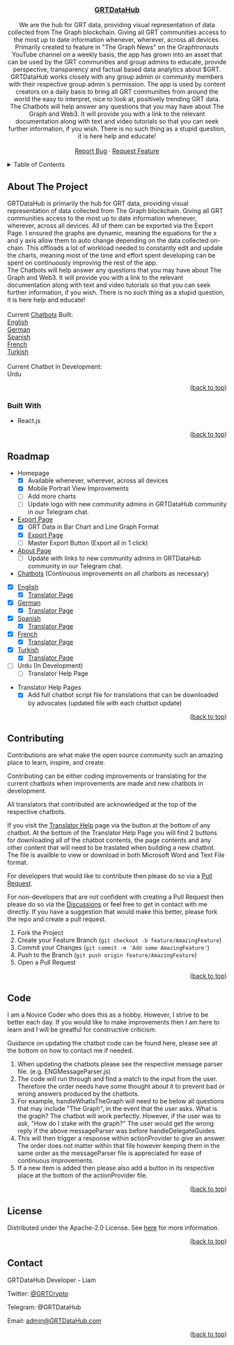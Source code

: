 <a name="readme-top"></a>

<h3 align="center"><a href="https://www.grtdatahub.com">GRTDataHub</a></h3>

  <p align="center">
    We are the hub for GRT data, providing visual representation of data collected from The Graph blockchain. Giving all GRT communities access to the most up to date information whenever, wherever, across all devices. Primarily created to feature in "The Graph News" on the Graphtronauts YouTube channel on a weekly basis, the app has grown into an asset that can be used by the GRT communities and group admins to educate, provide perspective, transparency and factual based data analytics about $GRT.
    <br />
    GRTDataHub works closely with any group admin or community members with their respective group admin`s permission. The app is used by content creators on a daily basis to bring all GRT communities from around the world the easy to interpret, nice to look at, positively trending GRT data.
    <br />
    The Chatbots will help answer any questions that you may have about The Graph and Web3. It will provide you with a link to the relevant documentation along with text and video tutorials so that you can seek further information, if you wish. There is no such thing as a stupid question, it is here help and educate!
    <br />
    <br />
    <a href="https://github.com/github_username/repo_name/issues">Report Bug</a>
    ·
    <a href="https://github.com/github_username/repo_name/issues">Request Feature</a>
  </p>
</div>

<!-- TABLE OF CONTENTS -->
<details>
  <summary>Table of Contents</summary>
  <ol>
    <li><a href="#about-the-project">About The Project</a>
        <li><a href="#built-with">Built With</a></li>
    </li>
    <li><a href="#roadmap">Roadmap</a></li>
    <li><a href="#contributing"> Contributing and Translating </a></li>
    <li><a href="#code">Code</a></li>
    <li><a href="#license">License</a></li>
    <li><a href="#contact">Contact</a></li>
  </ol>
</details>

<!-- ABOUT THE PROJECT -->

## About The Project

GRTDataHub is primarily the hub for GRT data, providing visual representation of data collected from The Graph blockchain. Giving all GRT communities access to the most up to date information whenever, wherever, across all devices. All of them can be exported via the Export Page. I ensured the graphs are dynamic, meaning the equations for the x and y axis allow them to auto change depending on the data collected on-chain. This offloads a lot of workload needed to constantly edit and update the charts, meaning most of the time and effort spent developing can be spent on continuously improving the rest of the app.
<br />
The Chatbots will help answer any questions that you may have about The Graph and Web3. It will provide you with a link to the relevant documentation along with text and video tutorials so that you can seek further information, if you wish. There is no such thing as a stupid question, it is here help and educate!
<br />
<br />
Current <a href="https://www.GRTDataHub.com/chatBot">Chatbots</a> Built:
<br />
<a href="https://www.GRTDataHub.com/ENGchatBot">English</a>
<br />
<a href="https://www.GRTDataHub.com/GERchatBot">German</a>
<br />
<a href="https://www.GRTDataHub.com/ESPchatBot">Spanish</a>
<br />
<a href="https://www.GRTDataHub.com/FRAchatBot">French</a>
<br />
<a href="https://www.GRTDataHub.com/TURchatBot">Turkish</a>
<br />
<br />
Current Chatbot in Development:
<br />
Urdu

<p align="right">(<a href="#readme-top">back to top</a>)</p>

### Built With

- React.js

<p align="right">(<a href="#readme-top">back to top</a>)</p>

<!-- ROADMAP -->

## Roadmap

- Homepage
  - [x] Available whenever, wherever, across all devices
  - [x] Mobile Portrait View Improvements
  - [ ] Add more charts
  - [ ] Update logo with new community admins in GRTDataHub community in our Telegram chat.
- <a href="https://www.GRTDataHub.com/exportPage">Export Page</a>
  - [x] GRT Data in Bar Chart and Line Graph Format
  - [x] <a href="https://www.GRTDataHub.com/exportPage">Export Page</a>
  - [ ] Master Export Button (Export all in 1 click)
- <a href="https://www.GRTDataHub.com/aboutPage">About Page</a>
  - [ ] Update with links to new community admins in GRTDataHub community in our Telegram chat.
- <a href="https://www.GRTDataHub.com/chatBot">Chatbots</a> (Continuous improvements on all chatbots as necessary)
- [x] <a href="https://www.GRTDataHub.com/ENGchatBot">English</a>
  - [x] <a href="https://www.GRTDataHub.com/ENGTranslatorHelp">Translator Page</a>
- [x] <a href="https://www.GRTDataHub.com/GERchatBot">German</a>
  - [x] <a href="https://www.GRTDataHub.com/GERTranslatorHelp">Translator Page</a>
- [x] <a href="https://www.GRTDataHub.com/ESPchatBot">Spanish</a>
  - [x] <a href="https://www.GRTDataHub.com/ESPTranslatorHelp">Translator Page</a>
- [x] <a href="https://www.GRTDataHub.com/FRAchatBot">French</a>
  - [x] <a href="https://www.GRTDataHub.com/FRATranslatorHelp">Translator Page</a>
- [x] <a href="https://www.GRTDataHub.com/TURchatBot">Turkish</a>
  - [x] <a href="https://www.GRTDataHub.com/TURTranslatorHelp">Translator Page</a>
- [ ] Urdu (In Development)
  - [ ] Translator Help Page
- Translator Help Pages
  - [x] Add full chatbot script file for translations that can be downloaded by advocates (updated file with each chatbot update)

<p align="right">(<a href="#readme-top">back to top</a>)</p>

<!-- CONTRIBUTING -->

## Contributing

Contributions are what make the open source community such an amazing place to learn, inspire, and create.

Contributing can be either coding improvements or translating for the current chatbots when improvements are made and new chatbots in development.

All translators that contributed are acknowledged at the top of the respective chatbots.

If you visit the <a href="https://grtdatahub.com/ENGTranslatorHelp">Translator Help</a> page via the button at the bottom of any chatbot. At the bottom of the Translator Help Page you will find 2 buttons for downloading all of the chatbot contents, the page contents and any other content that will need to be traslated when building a new chatbot. The file is availble to view or download in both Microsoft Word and Text File format.

For developers that would like to contribute then please do so via a <a href="https://github.com/GRTDataHub/GRTDataHubDevelopment/pulls">Pull Request</a>.

For non-developers that are not confident with creating a Pull Request then please do so via the <a href="https://github.com/GRTDataHub/GRTDataHubDevelopment/discussions">Discussions</a> or feel free to get in contact with me directly.
If you have a suggestion that would make this better, please fork the repo and create a pull request.

1. Fork the Project
2. Create your Feature Branch (`git checkout -b feature/AmazingFeature`)
3. Commit your Changes (`git commit -m 'Add some AmazingFeature'`)
4. Push to the Branch (`git push origin feature/AmazingFeature`)
5. Open a Pull Request

<p align="right">(<a href="#readme-top">back to top</a>)</p>

<!-- CODE -->

## Code

I am a Novice Coder who does this as a hobby. However, I strive to be better each day. If you would like to make improvements then I am here to learn and I will be greatful for constructive criticism.

Guidance on updating the chatbot code can be found here, please see at the bottom on how to contact me if needed.

1. When updating the chatbots please see the respective message parser file. (e.g. ENGMessageParser.js)
2. The code will run through and find a match to the input from the user. Therefore the order needs have some thought about it to prevent bad or wrong answers produced by the chatbots.
3. For example, handleWhatIsTheGraph will need to be below all questions that may include "The Graph", in the event that the user asks. What is the graph? The chatbot will work perfectly. However, if the user was to ask, "How do I stake with the graph?" The user would get the wrong reply if the above messageParser was before handleDelegateGuides.
4. This will then trigger a response within actionProvider to give an answer. The order does not matter within that file however keeping them in the same order as the messageParser file is appreciated for ease of continuous improvements.
5. If a new item is added then please also add a button in its respective place at the bottom of the actionProvider file.

<p align="right">(<a href="#readme-top">back to top</a>)</p>

<!-- LICENSE -->

## License

Distributed under the Apache-2.0 License. See <a href="https://github.com/GRTDataHub/GRTDataHubDevelopment/blob/main/LICENSE">here</a> for more information.

<p align="right">(<a href="#readme-top">back to top</a>)</p>

<!-- CONTACT -->

## Contact

GRTDataHub Developer - Liam

Twitter: [@GRTCrypto](https://twitter.com/GRTCrypto)

Telegram: @GRTDataHub

Email: admin@GRTDataHub.com

<p align="right">(<a href="#readme-top">back to top</a>)</p>
